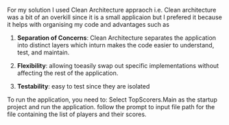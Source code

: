 For my solution I used Clean Architecture appraoch i.e. Clean architecture was a bit of an overkill since it is a small applicaion but I prefered it because it helps with organising my code and advantages such as


1. **Separation of Concerns**: Clean Architecture separates the application into distinct layers which inturn makes the code easier to understand, test, and maintain.

2. **Flexibility**: allowing toeasily swap out specific implementations without affecting the rest of the application. 

3. **Testability**: easy to test since they are isolated

To run the application, you need to:
Select TopScorers.Main as the startup project and run the application.
follow the prompt to input file path for the file containing the list of players and their scores.